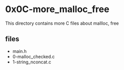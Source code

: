 # 0x0C-more_malloc_free

This directory contains more C files about mallloc, free

## files

* main.h
* 0-malloc_checked.c
* 1-string_nconcat.c
